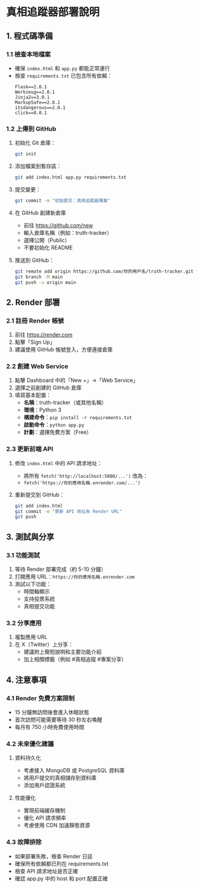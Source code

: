 # 真相追蹤器部署說明

## 1. 程式碼準備

### 1.1 檢查本地檔案
- 確保 `index.html` 和 `app.py` 都能正常運行
- 檢查 `requirements.txt` 已包含所有依賴：
  ```
  Flask==2.0.1
  Werkzeug==2.0.1
  Jinja2==3.0.1
  MarkupSafe==2.0.1
  itsdangerous==2.0.1
  click==8.0.1
  ```

### 1.2 上傳到 GitHub
1. 初始化 Git 倉庫：
   ```bash
   git init
   ```

2. 添加檔案到暫存區：
   ```bash
   git add index.html app.py requirements.txt
   ```

3. 提交變更：
   ```bash
   git commit -m "初始提交：真相追蹤器專案"
   ```

4. 在 GitHub 創建新倉庫
   - 前往 https://github.com/new
   - 輸入倉庫名稱（例如：truth-tracker）
   - 選擇公開（Public）
   - 不要初始化 README

5. 推送到 GitHub：
   ```bash
   git remote add origin https://github.com/你的用戶名/truth-tracker.git
   git branch -M main
   git push -u origin main
   ```

## 2. Render 部署

### 2.1 註冊 Render 帳號
1. 前往 https://render.com
2. 點擊「Sign Up」
3. 建議使用 GitHub 帳號登入，方便連接倉庫

### 2.2 創建 Web Service
1. 點擊 Dashboard 中的「New +」→「Web Service」
2. 選擇之前創建的 GitHub 倉庫
3. 填寫基本配置：
   - **名稱**：truth-tracker（或其他名稱）
   - **環境**：Python 3
   - **構建命令**：`pip install -r requirements.txt`
   - **啟動命令**：`python app.py`
   - **計劃**：選擇免費方案（Free）

### 2.3 更新前端 API
1. 修改 `index.html` 中的 API 請求地址：
   - 將所有 `fetch('http://localhost:5000/...')` 改為：
   - `fetch('https://你的應用名稱.onrender.com/...')`

2. 重新提交到 GitHub：
   ```bash
   git add index.html
   git commit -m "更新 API 地址為 Render URL"
   git push
   ```

## 3. 測試與分享

### 3.1 功能測試
1. 等待 Render 部署完成（約 5-10 分鐘）
2. 打開應用 URL：`https://你的應用名稱.onrender.com`
3. 測試以下功能：
   - 時間軸顯示
   - 支持投票系統
   - 真相提交功能

### 3.2 分享應用
1. 複製應用 URL
2. 在 X（Twitter）上分享：
   - 建議附上簡短說明和主要功能介紹
   - 加上相關標籤（例如 #真相追蹤 #專案分享）

## 4. 注意事項

### 4.1 Render 免費方案限制
- 15 分鐘無訪問後會進入休眠狀態
- 首次訪問可能需要等待 30 秒左右喚醒
- 每月有 750 小時免費使用時間

### 4.2 未來優化建議
1. 資料持久化
   - 考慮接入 MongoDB 或 PostgreSQL 資料庫
   - 將用戶提交的真相儲存到資料庫
   - 添加用戶認證系統

2. 性能優化
   - 實現前端緩存機制
   - 優化 API 請求頻率
   - 考慮使用 CDN 加速靜態資源

### 4.3 故障排除
- 如果部署失敗，檢查 Render 日誌
- 確保所有依賴都已列在 requirements.txt
- 檢查 API 請求地址是否正確
- 確認 app.py 中的 host 和 port 配置正確